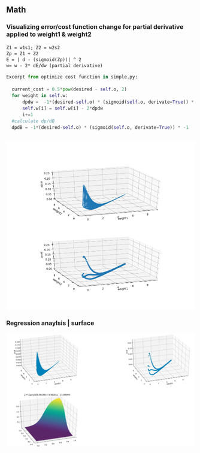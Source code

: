 ## Math 

### Visualizing error/cost function change for partial derivative applied to weight1 & weight2
```
Z1 = w1s1; Z2 = w2s2
Zp = Z1 + Z2
E = | d - (sigmoid(Zp))| ^ 2
w= w - 2* dE/dw (partial derivative)
```

```python
Excerpt from optimize cost function in simple.py:

  current_cost = 0.5*pow(desired - self.o, 2)
  for weight in self.w:
      dpdw =  -1*(desired-self.o) * (sigmoid(self.o, derivate=True)) * self.i[i]
      self.w[i] = self.w[i] - 2*dpdw
      i+=1
  #calculate dp/dB
  dpdB = -1*(desired-self.o) * (sigmoid(self.o, derivate=True)) * -1
        
```
![image](https://github.com/komal-SkyNET/ai-neural-networks/blob/master/gradient-visualization/weight_vs_cost.png)

### Regression anaylsis | surface

![image](https://github.com/komal-SkyNET/ai-neural-networks/blob/master/gradient-visualization/gradient_sigmoid_regression_analysis_surface_2.png)
